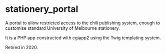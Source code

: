 stationery_portal
=================

A portal to allow restricted access to the chili publishing system, enough to customise standard University of Melbourne stationery.

It is a PHP app constructed with cgiapp2 using the Twig templating system.

Retired in 2020.
